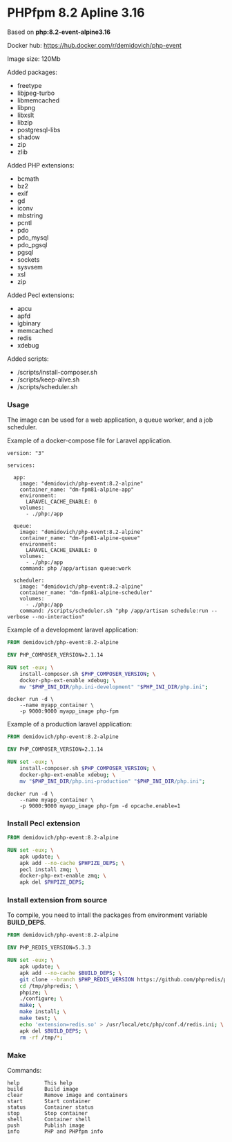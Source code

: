 # PHPfpm 8.2 Apline 3.16

Based on **php:8.2-event-alpine3.16**

Docker hub: https://hub.docker.com/r/demidovich/php-event

Image size: 120Mb

Added packages:

* freetype
* libjpeg-turbo
* libmemcached
* libpng
* libxslt
* libzip
* postgresql-libs
* shadow
* zip
* zlib

Added PHP extensions:

* bcmath
* bz2
* exif
* gd
* iconv
* mbstring
* pcntl
* pdo
* pdo_mysql
* pdo_pgsql
* pgsql
* sockets
* sysvsem
* xsl
* zip

Added Pecl extensions:

* apcu
* apfd
* igbinary
* memcached
* redis
* xdebug

Added scripts:

* /scripts/install-composer.sh
* /scripts/keep-alive.sh
* /scripts/scheduler.sh

### Usage

The image can be used for a web application, a queue worker, and a job scheduler.

Example of a docker-compose file for Laravel application.

```
version: "3"

services:

  app:
    image: "demidovich/php-event:8.2-alpine"
    container_name: "dm-fpm81-alpine-app"
    environment:
      LARAVEL_CACHE_ENABLE: 0
    volumes:
      - ./php:/app

  queue:
    image: "demidovich/php-event:8.2-alpine"
    container_name: "dm-fpm81-alpine-queue"
    environment:
      LARAVEL_CACHE_ENABLE: 0
    volumes:
      - ./php:/app
    command: php /app/artisan queue:work

  scheduler:
    image: "demidovich/php-event:8.2-alpine"
    container_name: "dm-fpm81-alpine-scheduler"
    volumes:
      - ./php:/app
    command: /scripts/scheduler.sh "php /app/artisan schedule:run --verbose --no-interaction"
```

Example of a development laravel application:

```dockerfile
FROM demidovich/php-event:8.2-alpine

ENV PHP_COMPOSER_VERSION=2.1.14

RUN set -eux; \
    install-composer.sh $PHP_COMPOSER_VERSION; \
    docker-php-ext-enable xdebug; \
    mv "$PHP_INI_DIR/php.ini-development" "$PHP_INI_DIR/php.ini";
```

```shell
docker run -d \
    --name myapp_container \
    -p 9000:9000 myapp_image php-fpm
```

Example of a production laravel application:

```dockerfile
FROM demidovich/php-event:8.2-alpine

ENV PHP_COMPOSER_VERSION=2.1.14

RUN set -eux; \
    install-composer.sh $PHP_COMPOSER_VERSION; \
    docker-php-ext-enable xdebug; \
    mv "$PHP_INI_DIR/php.ini-production" "$PHP_INI_DIR/php.ini";
```

```shell
docker run -d \
    --name myapp_container \
    -p 9000:9000 myapp_image php-fpm -d opcache.enable=1
```

### Install Pecl extension

```dockerfile
FROM demidovich/php-event:8.2-alpine

RUN set -eux; \
    apk update; \
    apk add --no-cache $PHPIZE_DEPS; \
    pecl install zmq; \
    docker-php-ext-enable zmq; \
    apk del $PHPIZE_DEPS;
```

### Install extension from source

To compile, you need to intall the packages from environment variable **BUILD_DEPS**.

```dockerfile
FROM demidovich/php-event:8.2-alpine

ENV PHP_REDIS_VERSION=5.3.3

RUN set -eux; \
    apk update; \
    apk add --no-cache $BUILD_DEPS; \
    git clone --branch $PHP_REDIS_VERSION https://github.com/phpredis/phpredis /tmp/phpredis; \
    cd /tmp/phpredis; \
    phpize; \
    ./configure; \
    make; \
    make install; \
    make test; \
    echo 'extension=redis.so' > /usr/local/etc/php/conf.d/redis.ini; \
    apk del $BUILD_DEPS; \
    rm -rf /tmp/*;
```

### Make

Commands:

```
help        This help
build       Build image
clear       Remove image and containers
start       Start container
status      Container status
stop        Stop container
shell       Container shell
push        Publish image
info        PHP and PHPfpm info
```
